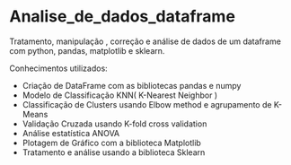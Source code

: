 # Analise_de_dados_dataframe
Tratamento, manipulação , correção e análise de dados de um dataframe com python, pandas, matplotlib e sklearn.

Conhecimentos utilizados:

- Criação de DataFrame com as bibliotecas pandas e numpy
- Modelo de Classificação KNN( K-Nearest Neighbor )
- Classificação de Clusters usando Elbow method e agrupamento de K-Means
- Validação Cruzada usando K-fold cross validation
- Análise estatística ANOVA
- Plotagem de Gráfico com a biblioteca Matplotlib
- Tratamento e análise usando a biblioteca Sklearn


